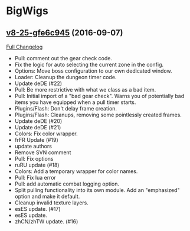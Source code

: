 # BigWigs

## [v8-25-gfe6c945](https://github.com/BigWigsMods/BigWigs/tree/fe6c9459401413a736890d4d05641127bd7b19bb) (2016-09-07) [](#top)
[Full Changelog](https://github.com/BigWigsMods/BigWigs/compare/v8...fe6c9459401413a736890d4d05641127bd7b19bb)

-   Pull: comment out the gear check code.  
-   Fix the logic for auto selecting the current zone in the config.  
-   Options: Move boss configuration to our own dedicated window.  
-   Loader: Cleanup the dungeon timer code.  
-   Update deDE (#22)  
-   Pull: Be more restrictive with what we class as a bad item.  
-   Pull: Initial import of a "bad gear check". Warns you of potentially bad items you have equipped when a pull timer starts.  
-   Plugins/Flash: Don't delay frame creation.  
-   Plugins/Flash: Cleanups, removing some pointlessly created frames.  
-   Update deDE (#20)  
-   Update deDE (#21)  
-   Colors: Fix color wrapper.  
-   frFR Update (#19)  
-   update authors  
-   Remove SVN comment  
-   Pull: Fix options  
-   ruRU update (#18)  
-   Colors: Add a temporary wrapper for color names.  
-   Pull: Fix lua error  
-   Pull: add automatic combat logging option.  
-   Split pulling functionality into its own module. Add an "emphasized" option and make it default.  
-   Cleanup invalid texture layers.  
-   esES update. (#17)  
-   esES update.  
-   zhCN/zhTW update. (#16)  
